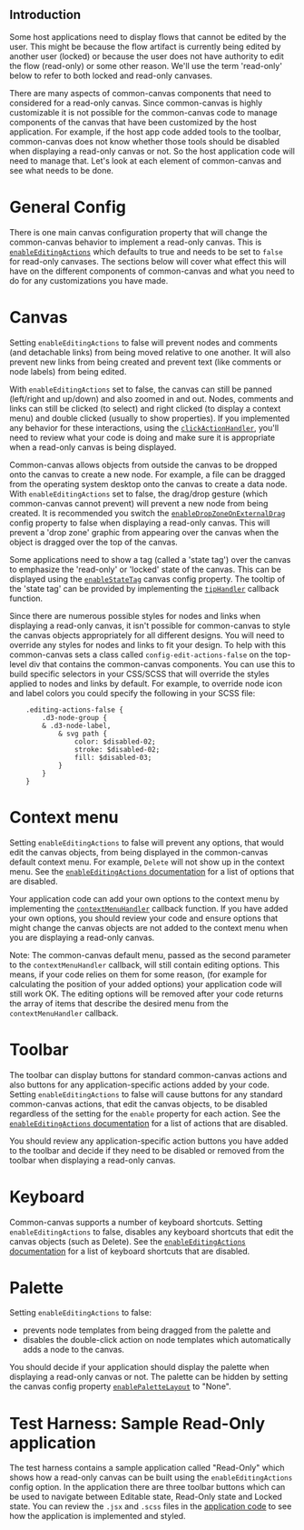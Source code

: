 ## Introduction

Some host applications need to display flows that cannot be edited by the user. This might be because the flow artifact is currently being edited by another user (locked) or because the user does not have authority to edit the flow (read-only) or some other reason. We'll use the term 'read-only' below to refer to both locked and read-only canvases. 

There are many aspects of common-canvas components that need to considered for a read-only canvas. Since common-canvas is highly customizable it is not possible for the common-canvas code to manage components of the canvas that have been customized by the host application. For example, if the host app code added tools to the toolbar, common-canvas does not know whether those tools should be disabled when displaying a read-only canvas or not. So the host application code will need to manage that. Let's look at each element of common-canvas and see what needs to be done.

# General Config
There is one main canvas configuration property that will change the common-canvas behavior to implement a read-only canvas. This is [`enableEditingActions`](/2.1-Config-Objects#enableeditingactions) which defaults to true and needs to be set to `false` for read-only canvases. The sections below will cover what effect this will have on the different components of common-canvas and what you need to do for any customizations you have made.

# Canvas
Setting `enableEditingActions` to false will prevent nodes and comments (and detachable links) from being moved relative to one another. It will also prevent new links from being created and prevent text (like comments or node labels) from being edited. 

With `enableEditingActions` set to false, the canvas can still be panned (left/right and up/down) and also zoomed in and out. Nodes, comments and links can still be clicked (to select) and right clicked (to display a context menu) and double clicked (usually to show properties). If you implemented any behavior for these interactions, using the [`clickActionHandler`](/2.2-Common-Canvas-callbacks#clickactionhandler), you'll need to review what your code is doing and make sure it is appropriate when a read-only canvas is being displayed.

Common-canvas allows objects from outside the canvas to be dropped onto the canvas to create a new node. For example, a file can be dragged from the operating system desktop onto the canvas to create a data node. With `enableEditingActions` set to false, the drag/drop gesture (which common-canvas cannot prevent) will prevent a new node from being created. It is recommended you switch the [`enableDropZoneOnExternalDrag`](/2.1-Config-Objects#enabledropzoneonexternaldrag) config property to false when displaying a read-only canvas. This will prevent a 'drop zone' graphic from appearing over the canvas when the object is dragged over the top of the canvas.   

Some applications need to show a tag (called a 'state tag') over the canvas to emphasize the 'read-only' or 'locked' state of the canvas. This can be displayed using the [`enableStateTag`](/2.1-Config-Objects#enablestatetag) canvas config property. The tooltip of the 'state tag' can be provided by implementing the [`tipHandler`](/2.2-Common-Canvas-callbacks#tiphandler) callback function. 

Since there are numerous possible styles for nodes and links when displaying a read-only canvas, it isn't possible for common-canvas to style the canvas objects appropriately for all different designs. You will need to override any styles for nodes and links to fit your design. To help with this common-canvas sets a class called `config-edit-actions-false` on the top-level div that contains the common-canvas components. You can use this to build specific selectors in your CSS/SCSS that will override the styles applied to nodes and links by default. For example, to override node icon and label colors you could specify the following in your SCSS file:
```
    .editing-actions-false {
        .d3-node-group {
	    & .d3-node-label,
            & svg path {
                color: $disabled-02;
                stroke: $disabled-02;
                fill: $disabled-03;
            }
        }
    }
```     

# Context menu
Setting `enableEditingActions` to false will prevent any options, that would edit the canvas objects, from being displayed in the common-canvas default context menu. For example, `Delete` will not show up in the context menu. See the [`enableEditingActions` documentation](/2.1-Config-Objects#enableeditingactions) for a list of options that are disabled.

Your application code can add your own options to the context menu by implementing the [`contextMenuHandler`](/2.2-Common-Canvas-callbacks#contextmenuhandler) callback function. If you have added your own options, you should review your code and ensure options that might change the canvas objects are not added to the context menu when you are displaying a read-only canvas.

Note: The common-canvas default menu, passed as the second parameter to the `contextMenuHandler` callback, will still contain editing options. This means, if your code relies on them for some reason, (for example for calculating the position of your added options) your application code will still work OK.  The editing options will be removed after your code returns the array of items that describe the desired menu from the `contextMenuHandler` callback.

# Toolbar
The toolbar can display buttons for standard common-canvas actions and also buttons for any application-specific actions added by your code. Setting `enableEditingActions` to false will cause buttons for any standard common-canvas actions, that edit the canvas objects, to be disabled regardless of the setting for the `enable` property for each action. See the [`enableEditingActions` documentation](/2.1-Config-Objects#enableeditingactions) for a list of actions that are disabled.

You should review any application-specific action buttons you have added to the toolbar and decide if they need to be disabled or removed from the toolbar when displaying a read-only canvas.

# Keyboard
Common-canvas supports a number of keyboard shortcuts. Setting `enableEditingActions` to false, disables any keyboard shortcuts that edit the canvas objects (such as Delete). See the [`enableEditingActions` documentation](/2.1-Config-Objects#enableeditingactions) for a list of keyboard shortcuts that are disabled.

# Palette
Setting `enableEditingActions` to false:

* prevents node templates from being dragged from the palette and 
* disables the double-click action on node templates which automatically adds a node to the canvas. 

You should decide if your application should display the palette when displaying a read-only canvas or not. The palette can be hidden by setting the canvas config property [`enablePaletteLayout`](/2.1-Config-Objects#enablepalettelayout) to "None".

# Test Harness: Sample Read-Only application
The test harness contains a sample application called "Read-Only" which shows how a read-only canvas can be built using the `enableEditingActions` config option. In the application there are three toolbar buttons which can be used to navigate between Editable state, Read-Only state and Locked state. You can review the `.jsx` and `.scss` files in the [application code](https://github.com/elyra-ai/canvas/tree/master/canvas_modules/harness/src/client/components/custom-canvases/read-only) to see how the application is implemented and styled.  
